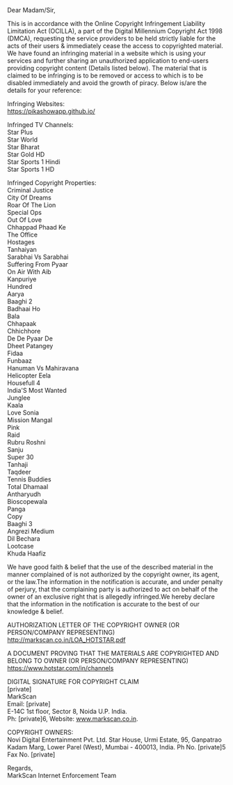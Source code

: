 Dear Madam/Sir,  
  
This is in accordance with the Online Copyright Infringement Liability Limitation Act (OCILLA), a part of the Digital Millennium Copyright Act 1998 (DMCA), requesting the service providers to be held strictly liable for the acts of their users & immediately cease the access to copyrighted material. We have found an infringing material in a website which is using your services and further sharing an unauthorized application to end-users providing copyright content (Details listed below). The material that is claimed to be infringing is to be removed or access to which is to be disabled immediately and avoid the growth of piracy. Below is/are the details for your reference:  
  
Infringing Websites:  
https://pikashowapp.github.io/  
  
Infringed TV Channels:  
Star Plus  
Star World  
Star Bharat  
Star Gold HD  
Star Sports 1 Hindi  
Star Sports 1 HD  
  
Infringed Copyright Properties:  
Criminal Justice  
City Of Dreams  
Roar Of The Lion  
Special Ops  
Out Of Love  
Chhappad Phaad Ke  
The Office  
Hostages  
Tanhaiyan  
Sarabhai Vs Sarabhai  
Suffering From Pyaar  
On Air With Aib  
Kanpuriye  
Hundred  
Aarya  
Baaghi 2  
Badhaai Ho  
Bala  
Chhapaak  
Chhichhore  
De De Pyaar De  
Dheet Patangey  
Fidaa  
Funbaaz  
Hanuman Vs Mahiravana  
Helicopter Eela  
Housefull 4  
India'S Most Wanted  
Junglee  
Kaala  
Love Sonia  
Mission Mangal  
Pink  
Raid  
Rubru Roshni  
Sanju  
Super 30  
Tanhaji  
Taqdeer  
Tennis Buddies  
Total Dhamaal  
Antharyudh  
Bioscopewala  
Panga  
Copy  
Baaghi 3  
Angrezi Medium  
Dil Bechara  
Lootcase  
Khuda Haafiz  
  
We have good faith & belief that the use of the described material in the manner complained of is not authorized by the copyright owner, its agent, or the law.The information in the notification is accurate, and under penalty of perjury, that the complaining party is authorized to act on behalf of the owner of an exclusive right that is allegedly infringed.We hereby declare that the information in the notification is accurate to the best of our knowledge & belief.  
  
AUTHORIZATION LETTER OF THE COPYRIGHT OWNER (OR PERSON/COMPANY REPRESENTING)  
http://markscan.co.in/LOA_HOTSTAR.pdf  
  
A DOCUMENT PROVING THAT THE MATERIALS ARE COPYRIGHTED AND BELONG TO OWNER (OR PERSON/COMPANY REPRESENTING)  
https://www.hotstar.com/in/channels  
  
DIGITAL SIGNATURE FOR COPYRIGHT CLAIM  
[private]  
MarkScan  
Email: [private]  
E-14C 1st floor, Sector 8, Noida U.P. India.  
Ph: [private]6, Website: www.markscan.co.in.  
  
COPYRIGHT OWNERS:  
Novi Digital Entertainment Pvt. Ltd. Star House, Urmi Estate, 95, Ganpatrao Kadam Marg, Lower Parel (West), Mumbai - 400013, India. Ph No. [private]5 Fax No. [private]     
  
Regards,  
MarkScan Internet Enforcement Team  
